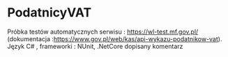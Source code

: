 # PodatnicyVAT
Próbka testów automatycznych serwisu : https://wl-test.mf.gov.pl/ (dokumentacja :https://www.gov.pl/web/kas/api-wykazu-podatnikow-vat). Język C# , frameworki : NUnit, .NetCore
dopisany komentarz
